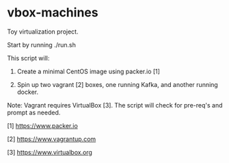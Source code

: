 # vbox-machines

Toy virtualization project.

Start by running ./run.sh

This script will:

1) Create a minimal CentOS image using packer.io [1]

2) Spin up two vagrant [2] boxes, one running Kafka, and another running docker.

Note: Vagrant requires VirtualBox [3].
The script will check for pre-req's and prompt as needed.

[1] https://www.packer.io

[2] https://www.vagrantup.com

[3] https://www.virtualbox.org
